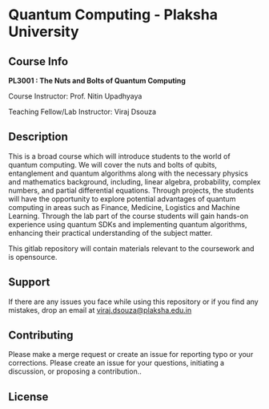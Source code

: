 # Quantum Computing - Plaksha University

## Course Info
**PL3001 : The Nuts and Bolts of Quantum Computing**

Course Instructor: Prof. Nitin Upadhyaya

Teaching Fellow/Lab Instructor: Viraj Dsouza

## Description
This is a broad course which will introduce students to the world of quantum computing. We will cover the nuts and bolts of qubits, entanglement and quantum algorithms along with the necessary physics and mathematics background, including, linear algebra, probability, complex numbers, and partial differential equations. Through projects, the students will have the opportunity to explore potential advantages of quantum computing in areas such as Finance, Medicine, Logistics and Machine Learning. Through the lab part of the course students will gain hands-on experience using quantum SDKs and implementing quantum algorithms, enhancing their practical understanding of the subject matter.

This gitlab repository will contain materials relevant to the coursework and is opensource. 


## Support
If there are any issues you face while using this repository or if you find any mistakes, drop an email at viraj.dsouza@plaksha.edu.in


## Contributing

Please make a merge request or create an issue for reporting typo or your corrections.
Please create an issue for your questions, initiating a discussion, or proposing a contribution..

## License


